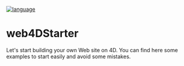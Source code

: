 [![language](https://img.shields.io/static/v1?label=language&message=4d&color=blue)](https://developer.4d.com/)

# web4DStarter

Let's start building your own Web site on 4D.
You can find here some examples to start easily and avoid some mistakes.